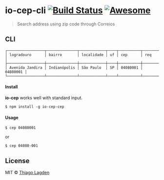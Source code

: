 # io-cep-cli [![Build Status](https://travis-ci.org/lagden/io-cep-cli.svg?branch=master)](https://travis-ci.org/lagden/io-cep-cli) [![Awesome](http://cdn.lagden.in/awesome/badge.svg)](https://github.com/lagden/awesome-nodejs)

> Search address using zip code through Correios


## CLI

```
┌─────────────────┬──────────────┬────────────┬────┬──────────┬──────────┐
│ logradouro      │ bairro       │ localidade │ uf │ cep      │ req      │
├─────────────────┼──────────────┼────────────┼────┼──────────┼──────────┤
│ Avenida Jandira │ Indianópolis │ São Paulo  │ SP │ 04080001 │ 04080001 │
└─────────────────┴──────────────┴────────────┴────┴──────────┴──────────┘
```


#### Install

**io-cep** works well with standard input.

```
$ npm install -g io-cep-cep
```


#### Usage

```
$ cep 04080001
```

or

```
$ cep 04080-001
```


## License

MIT © [Thiago Lagden](http://lagden.in)
